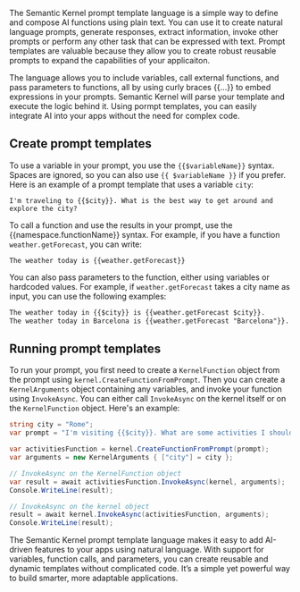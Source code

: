The Semantic Kernel prompt template language is a simple way to define and compose AI functions using plain text. You can use it to create natural language prompts, generate responses, extract information, invoke other prompts or perform any other task that can be expressed with text. Prompt templates are valuable because they allow you to create robust reusable prompts to expand the capabilities of your applicaiton.

The language allows you to include variables, call external functions, and pass parameters to functions, all by using curly braces {{...}} to embed expressions in your prompts. Semantic Kernel will parse your template and execute the logic behind it. Using pormpt templates, you can easily integrate AI into your apps without the need for complex code.

## Create prompt templates

To use a variable in your prompt, you use the `{{$variableName}}` syntax. Spaces are ignored, so you can also use `{{ $variableName }}` if you prefer. Here is an example of a prompt template that uses a variable `city`:

`I'm traveling to {{$city}}. What is the best way to get around and explore the city?`

To call a function and use the results in your prompt, use the {{namespace.functionName}} syntax. For example, if you have a function `weather.getForecast`, you can write:

`The weather today is {{weather.getForecast}}`

You can also pass parameters to the function, either using variables or hardcoded values. For example, if `weather.getForecast` takes a city name as input, you can use the following examples:

```txt
The weather today in {{$city}} is {{weather.getForecast $city}}.
The weather today in Barcelona is {{weather.getForecast "Barcelona"}}.
```

## Running prompt templates

To run your prompt, you first need to create a `KernelFunction` object from the prompt using `kernel.CreateFunctionFromPrompt`. Then you can create a `KernelArguments` object containing any variables, and invoke your function using `InvokeAsync`. You can either call `InvokeAsync` on the kernel itself or on the `KernelFunction` object. Here's an example:

```c#
string city = "Rome";
var prompt = "I'm visiting {{$city}}. What are some activities I should do today?";

var activitiesFunction = kernel.CreateFunctionFromPrompt(prompt);
var arguments = new KernelArguments { ["city"] = city };

// InvokeAsync on the KernelFunction object
var result = await activitiesFunction.InvokeAsync(kernel, arguments);
Console.WriteLine(result);

// InvokeAsync on the kernel object
result = await kernel.InvokeAsync(activitiesFunction, arguments);
Console.WriteLine(result);
```

The Semantic Kernel prompt template language makes it easy to add AI-driven features to your apps using natural language. With support for variables, function calls, and parameters, you can create reusable and dynamic templates without complicated code. It’s a simple yet powerful way to build smarter, more adaptable applications.